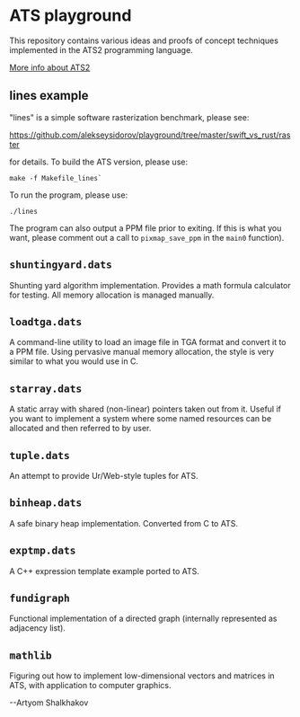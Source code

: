 # ATS playground

This repository contains various ideas and proofs of concept
techniques implemented in the ATS2 programming language.

[More info about ATS2](http://www.ats-lang.org/)

## lines example

"lines" is a simple software rasterization benchmark, please see:

https://github.com/alekseysidorov/playground/tree/master/swift_vs_rust/raster

for details. To build the ATS version, please use:

```
make -f Makefile_lines`
```

To run the program, please use:

```
./lines
```

The program can also output a PPM file prior to exiting. If this is
what you want, please comment out a call to `pixmap_save_ppm` in the
`main0` function).

## `shuntingyard.dats`

Shunting yard algorithm implementation. Provides a math formula
calculator for testing. All memory allocation is managed manually.

## `loadtga.dats`

A command-line utility to load an image file in TGA format and convert
it to a PPM file. Using pervasive manual memory allocation, the style
is very similar to what you would use in C.

## `starray.dats`

A static array with shared (non-linear) pointers taken out from
it. Useful if you want to implement a system where some named
resources can be allocated and then referred to by user.

## `tuple.dats`

An attempt to provide Ur/Web-style tuples for ATS.

## `binheap.dats`

A safe binary heap implementation. Converted from C to ATS.

## `exptmp.dats`

A C++ expression template example ported to ATS.

## `fundigraph`

Functional implementation of a directed graph (internally represented
as adjacency list).

## `mathlib`

Figuring out how to implement low-dimensional vectors and matrices in
ATS, with application to computer graphics.

--Artyom Shalkhakov

